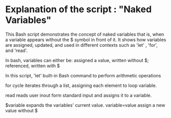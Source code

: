 # Explanation of the script : "Naked Variables"

This Bash script demonstrates the concept of naked variables that is, when a variable appears without the $ symbol in front of it. 
It shows how variables are assigned, updated, and used in different contexts such as 'let' , 'for', and 'read'.

In bash, variables can either be: assigned a value, written without $; referenced, written with $

In this script, 'let' built-in Bash command to perform arithmetic operations

for cycle iterates through a list, assigning each element to loop variable. 

read reads user inout form standard input and assigns it to a variable. 

$variable expands the variables' current value. 
variable=value assign a new value without $

